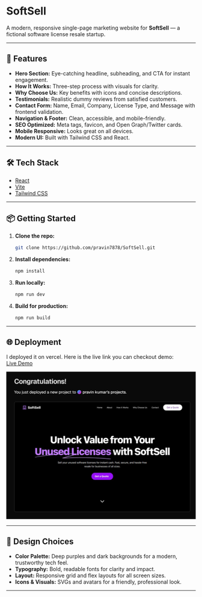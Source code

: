 # SoftSell

A modern, responsive single-page marketing website for **SoftSell** — a fictional software license resale startup.

---

## 🚀 Features

- **Hero Section:** Eye-catching headline, subheading, and CTA for instant engagement.
- **How It Works:** Three-step process with visuals for clarity.
- **Why Choose Us:** Key benefits with icons and concise descriptions.
- **Testimonials:** Realistic dummy reviews from satisfied customers.
- **Contact Form:** Name, Email, Company, License Type, and Message with frontend validation.
- **Navigation & Footer:** Clean, accessible, and mobile-friendly.
- **SEO Optimized:** Meta tags, favicon, and Open Graph/Twitter cards.
- **Mobile Responsive:** Looks great on all devices.
- **Modern UI:** Built with Tailwind CSS and React.

---

## 🛠️ Tech Stack

- [React](https://react.dev/)
- [Vite](https://vitejs.dev/)
- [Tailwind CSS](https://tailwindcss.com/)

---

## 📦 Getting Started

1. **Clone the repo:**
   ```bash
   git clone https://github.com/pravin7878/SoftSell.git
   ```

2. **Install dependencies:**
   ```bash
   npm install
   ```

3. **Run locally:**
   ```bash
   npm run dev
   ```

4. **Build for production:**
   ```bash
   npm run build
   ```

---

## 🌐 Deployment
I deployed it on vercel.
Here is the live link you can checkout demo:  
[Live Demo](https://soft-sell-sand.vercel.app)


![Demo Screenshot](./src/assets/image.png)

---

## 🎨 Design Choices

- **Color Palette:** Deep purples and dark backgrounds for a modern, trustworthy tech feel.
- **Typography:** Bold, readable fonts for clarity and impact.
- **Layout:** Responsive grid and flex layouts for all screen sizes.
- **Icons & Visuals:** SVGs and avatars for a friendly, professional look.

---

